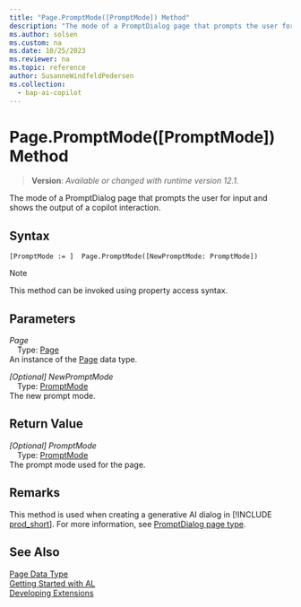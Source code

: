 ```yaml
---
title: "Page.PromptMode([PromptMode]) Method"
description: "The mode of a PromptDialog page that prompts the user for input and shows the output of a copilot interaction."
ms.author: solsen
ms.custom: na
ms.date: 10/25/2023
ms.reviewer: na
ms.topic: reference
author: SusanneWindfeldPedersen
ms.collection:
  - bap-ai-copilot
---
```

[//]: # (START>DO_NOT_EDIT)
[//]: # (IMPORTANT:Do not edit any of the content between here and the END>DO_NOT_EDIT.)
[//]: # (Any modifications should be made in the .xml files in the ModernDev repo.)
# Page.PromptMode([PromptMode]) Method
> **Version**: _Available or changed with runtime version 12.1._

The mode of a PromptDialog page that prompts the user for input and shows the output of a copilot interaction.


## Syntax
```AL
[PromptMode := ]  Page.PromptMode([NewPromptMode: PromptMode])
```
> [!NOTE]
> This method can be invoked using property access syntax.
## Parameters
*Page*  
&emsp;Type: [Page](page-data-type.md)  
An instance of the [Page](page-data-type.md) data type.  

*[Optional] NewPromptMode*  
&emsp;Type: [PromptMode](../promptmode/promptmode-option.md)  
The new prompt mode.  


## Return Value
*[Optional] PromptMode*  
&emsp;Type: [PromptMode](../promptmode/promptmode-option.md)  
The prompt mode used for the page.


[//]: # (IMPORTANT: END>DO_NOT_EDIT)

## Remarks

This method is used when creating a generative AI dialog in [!INCLUDE [prod_short](../../includes/prod_short.md)]. For more information, see [PromptDialog page type](../../devenv-page-type-promptdialog.md).

## See Also

[Page Data Type](page-data-type.md)  
[Getting Started with AL](../../devenv-get-started.md)  
[Developing Extensions](../../devenv-dev-overview.md)